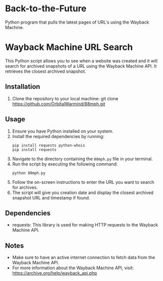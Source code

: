 # Back-to-the-Future
Python program that pulls the latest pages of URL's using the Wayback Machine.
# Wayback Machine URL Search

This Python script allows you to see when a website was created and it will search for archived snapshots of a URL using the Wayback Machine API. It retrieves the closest archived snapshot.

## Installation
1. Clone the repository to your local machine:
git clone https://github.com/OrbitalWarmind/88mph.git

## Usage

1. Ensure you have Python installed on your system.
2. Install the required dependencies by running:
    ```
    pip install requests python-whois
    pip install requests
    ```
3. Navigate to the directory containing the `88mph.py` file in your terminal.
4. Run the script by executing the following command:
    ```
    python 88mph.py
    ```
5. Follow the on-screen instructions to enter the URL you want to search for archives.
6. The script will give you creation date and display the closest archived snapshot URL and timestamp if found.

## Dependencies

- requests: This library is used for making HTTP requests to the Wayback Machine API.

## Notes

- Make sure to have an active internet connection to fetch data from the Wayback Machine API.
- For more information about the Wayback Machine API, visit: https://archive.org/help/wayback_api.php

